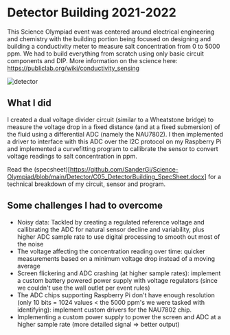 # Detector Building 2021-2022
This Science Olympiad event was centered around electrical engineering and chemistry with the building portion being focused on designing and building a conductivity meter to measure salt concentration from 0 to 5000 ppm. We had to build everything from scratch using only basic circuit components and DIP. More information on the science here: https://publiclab.org/wiki/conductivity_sensing

![detector](https://github.com/SanderGi/Science-Olympiad/assets/97496861/d804d9ef-6f6d-4cb0-8567-a7f1ebf89cf2)

## What I did
I created a dual voltage divider circuit (similar to a Wheatstone bridge) to measure the voltage drop in a fixed distance (and at a fixed submersion) of the fluid using a differential ADC (namely the NAU7802). I then implemented a driver to interface with this ADC over the I2C protocol on my Raspberry Pi and implemented a curvefitting program to callibrate the sensor to convert voltage readings to salt concentration in ppm.

Read the (specsheet)[https://github.com/SanderGi/Science-Olympiad/blob/main/Detector/C05_DetectorBuilding_SpecSheet.docx] for a technical breakdown of my circuit, sensor and program.

## Some challenges I had to overcome
- Noisy data: Tackled by creating a regulated reference voltage and callibrating the ADC for natural sensor decline and variability, plus higher ADC sample rate to use digital processing to smooth out most of the noise
- The voltage affecting the concentration reading over time: quicker measurements based on a minimum voltage drop instead of a moving average
- Screen flickering and ADC crashing (at higher sample rates): implement a custom battery powered power supply with voltage regulators (since we couldn't use the wall outlet per event rules)
- The ADC chips supporting Raspberry Pi don't have enough resolution (only 10 bits = 1024 values < the 5000 ppm's we were tasked with identifying): implement custom drivers for the NAU7802 chip.
- Implementing a custom power supply to power the screen and ADC at a higher sample rate (more detailed signal => better output)
